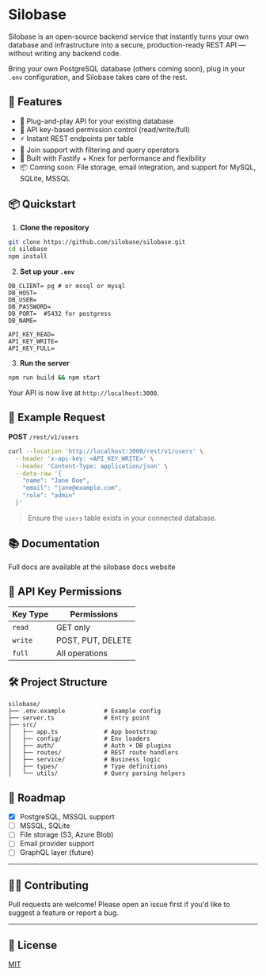 # Silobase

Silobase is an open-source backend service that instantly turns your own database and infrastructure into a secure, production-ready REST API — without writing any backend code.

Bring your own PostgreSQL database (others coming soon), plug in your `.env` configuration, and Silobase takes care of the rest.


## 🚀 Features

- 🔌 Plug-and-play API for your existing database
- 🔐 API key-based permission control (read/write/full)
- ⚡️ Instant REST endpoints per table
- 🧩 Join support with filtering and query operators
- 🧱 Built with Fastify + Knex for performance and flexibility
- 📦 Coming soon: File storage, email integration, and support for MySQL, SQLite, MSSQL


## 📦 Quickstart

1. **Clone the repository**

```bash
git clone https://github.com/silobase/silobase.git
cd silobase
npm install
````

2. **Set up your `.env`**

```env
DB_CLIENT= pg # or mssql or mysql
DB_HOST=
DB_USER=
DB_PASSWORD=
DB_PORT=  #5432 for postgress
DB_NAME=

API_KEY_READ=
API_KEY_WRITE=
API_KEY_FULL=
```

3. **Run the server**

```bash
npm run build && npm start
```

Your API is now live at `http://localhost:3000`.


## 📘 Example Request

**POST** `/rest/v1/users`

```bash
curl --location 'http://localhost:3000/rest/v1/users' \
  --header 'x-api-key: <API_KEY_WRITE>' \
  --header 'Content-Type: application/json' \
  --data-raw '{
    "name": "Jane Doe",
    "email": "jane@example.com",
    "role": "admin"
  }'
```

> Ensure the `users` table exists in your connected database.

## 📚 Documentation

Full docs are available at the silobase docs website


## 🔐 API Key Permissions

| Key Type | Permissions         |
| -------- | ------------------- |
| `read`   | GET only            |
| `write`  | POST, PUT, DELETE |
| `full`   | All operations      |


## 🛠️ Project Structure

```
silobase/
├── .env.example           # Example config
├── server.ts              # Entry point
├── src/
│   ├── app.ts             # App bootstrap
│   ├── config/            # Env loaders
│   ├── auth/              # Auth + DB plugins
│   ├── routes/            # REST route handlers
│   ├── service/           # Business logic
│   ├── types/             # Type definitions
│   └── utils/             # Query parsing helpers
```

## 🧪 Roadmap

* [x] PostgreSQL, MSSQL support
* [ ] MSSQL, SQLite
* [ ] File storage (S3, Azure Blob)
* [ ] Email provider support
* [ ] GraphQL layer (future)

---

## 🧑‍💻 Contributing

Pull requests are welcome! Please open an issue first if you'd like to suggest a feature or report a bug.

---

## 📄 License

[MIT](LICENSE)

